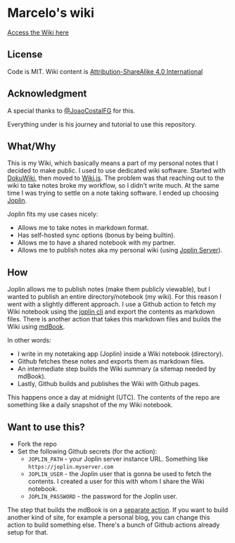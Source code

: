 # Marcelo's wiki

[Access the Wiki here](https://wiki.marceloborges.dev)

## License

Code is MIT.
Wiki content is [Attribution-ShareAlike 4.0 International](https://creativecommons.org/licenses/by-sa/4.0/)

## Acknowledgment

A special thanks to [@JoaoCostaIFG](https://www.github.com/JoaoCostaIFG) for this.

Everything under is his journey and tutorial to use this repository.

## What/Why

This is my Wiki, which basically means a part of my personal notes that I decided to make public. I used to use dedicated wiki software. Started with [DokuWiki](https://www.dokuwiki.org/dokuwiki), then moved to [Wiki.js](https://js.wiki/). The problem was that reaching out to the wiki to take notes broke my workflow, so I didn't write much. At the same time I was trying to settle on a note taking software. I ended up choosing [Joplin](https://joplinapp.org/).

Joplin fits my use cases nicely:

- Allows me to take notes in markdown format.
- Has self-hosted sync options (bonus by being builtin).
- Allows me to have a shared notebook with my partner.
- Allows me to publish notes aka my personal wiki (using [Joplin Server](https://github.com/laurent22/joplin/blob/dev/packages/server/README.md)).

## How

Joplin allows me to publish notes (make them publicly viewable), but I wanted to publish an entire directory/notebook (my wiki). For this reason I went with a slightly different approach. I use a Github action to fetch my Wiki notebook using the [joplin cli](https://joplinapp.org/help/apps/terminal/) and export the contents as markdown files. There is another action that takes this markdown files and builds the Wiki using [mdBook](https://rust-lang.github.io/mdBook/).

In other words:

- I write in my notetaking app (Joplin) inside a Wiki notebook (directory).
- Github fetches these notes and exports them as markdown files.
- An intermediate step builds the Wiki summary (a sitemap needed by mdBook).
- Lastly, Github builds and publishes the Wiki with Github pages.

This happens once a day at midnight (UTC). The contents of the repo are something like a daily snapshot of the my Wiki notebook.

## Want to use this?

- Fork the repo
- Set the following Github secrets (for the action):
  - `JOPLIN_PATH` - your Joplin server instance URL. Something like `https://joplin.myserver.com`
  - `JOPLIN_USER` - the Joplin user that is gonna be used to fetch the contents. I created a user for this with whom I share the Wiki notebook.
  - `JOPLIN_PASSWORD` - the password for the Joplin user.

The step that builds the mdBook is on a [separate action](./.github/workflows/mdbook.yml). If you want to build another kind of site, for example a personal blog, you can change this action to build something else. There's a bunch of Github actions already setup for that.

